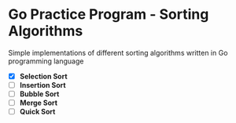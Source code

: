 # Go Practice Program - Sorting Algorithms

Simple implementations of different sorting algorithms written in Go programming language

- [x] **Selection Sort**
- [ ] **Insertion Sort**
- [ ] **Bubble Sort**
- [ ] **Merge Sort**
- [ ] **Quick Sort**